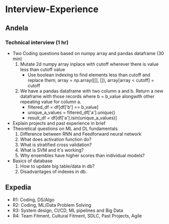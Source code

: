 # Interview-Experience

## Andela
### Technical interview (1 hr)
- Two Coding questions based on numpy array and pandas dataframe (30 min)
    1. Mutate 2d numpy array inplace with cutoff wherever there is value less than cutoff value
       - Use boolean indexing to find elements less than cutoff and replace them; array = np.array([[], []), array[array < cutoff] = cutoff
    2. We have a pandas dataframe with two column a and b. Return a new dataframe with those records where b = b_value alongwith other repeating value for column a.
       - filtered_df = df[df['b'] == b_value]
       - unique_a_values = filtered_df['a'].unique()
       - result_df = df[df['a'].isin(unique_a_values)]
- Explain projects and past experience in brief
- Theoretical questions on ML and DL fundamentals
  1. Difference between RNN and Feedforward neural network
  2. What does activation function do?
  3. What is stratified cross validation?
  4. What is SVM and it's working?
  5. Why ensembles have higher scores than individual models?
- Basics of database
  1. How to update big table/data in db?
  2. Disadvantages of indexes in db.
 
## Expedia
- R1: Coding, DS/Algo
- R2: Coding, ML/Data Problem Solving
- R3: System design, CI/CD, ML pipelines and Big Data
- R4: Team Fitment, Cultural Fitment, SDLC, Past Projects, Agile
